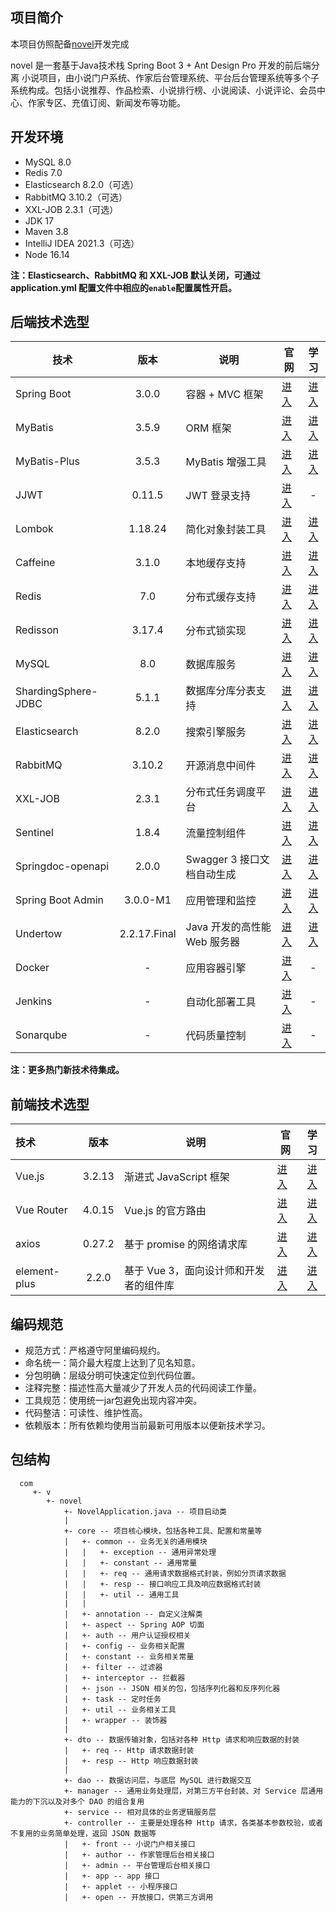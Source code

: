 ## 项目简介

本项目仿照配备[novel](https://docs.xxyopen.com/course/novel)开发完成

novel 是一套基于Java技术栈 Spring Boot 3 + Ant Design Pro 开发的前后端分离
小说项目，由小说门户系统、作家后台管理系统、平台后台管理系统等多个子系统构成。包括小说推荐、作品检索、小说排行榜、小说阅读、小说评论、会员中心、作家专区、充值订阅、新闻发布等功能。

## 开发环境

- MySQL 8.0
- Redis 7.0
- Elasticsearch 8.2.0（可选）
- RabbitMQ 3.10.2（可选）
- XXL-JOB 2.3.1（可选）
- JDK 17
- Maven 3.8
- IntelliJ IDEA 2021.3（可选）
- Node 16.14

**注：Elasticsearch、RabbitMQ 和 XXL-JOB 默认关闭，可通过 application.yml 配置文件中相应的`enable`配置属性开启。**

## 后端技术选型

| 技术                  |      版本      | 说明                  | 官网                                                     |                                        学习                                        |
|---------------------|:------------:|---------------------|--------------------------------------------------------|:--------------------------------------------------------------------------------:|
| Spring Boot         |    3.0.0     | 容器 + MVC 框架         | [进入](https://spring.io/projects/spring-boot)           |        [进入](https://docs.spring.io/spring-boot/docs/3.0.0/reference/html)        |
| MyBatis             |    3.5.9     | ORM 框架              | [进入](http://www.mybatis.org)                           |                [进入](https://mybatis.org/mybatis-3/zh/index.html)                 |
| MyBatis-Plus        |    3.5.3     | MyBatis 增强工具        | [进入](https://baomidou.com/)                            |                     [进入](https://baomidou.com/pages/24112f/)                     |
| JJWT                |    0.11.5    | JWT 登录支持            | [进入](https://github.com/jwtk/jjwt)                     |                                        -                                         |
| Lombok              |   1.18.24    | 简化对象封装工具            | [进入](https://github.com/projectlombok/lombok)          |                   [进入](https://projectlombok.org/features/all)                   |
| Caffeine            |    3.1.0     | 本地缓存支持              | [进入](https://github.com/ben-manes/caffeine)            |           [进入](https://github.com/ben-manes/caffeine/wiki/Home-zh-CN)            |
| Redis               |     7.0      | 分布式缓存支持             | [进入](https://redis.io)                                 |                           [进入](https://redis.io/docs)                            |
| Redisson            |    3.17.4    | 分布式锁实现              | [进入](https://github.com/redisson/redisson)             |        [进入](https://github.com/redisson/redisson/wiki/%E7%9B%AE%E5%BD%95)        |
| MySQL               |     8.0      | 数据库服务               | [进入](https://www.mysql.com)                            | [进入](https://docs.oracle.com/en-us/iaas/mysql-database/doc/getting-started.html) |
| ShardingSphere-JDBC |    5.1.1     | 数据库分库分表支持           | [进入](https://shardingsphere.apache.org)                |        [进入](https://shardingsphere.apache.org/document/5.1.1/cn/overview)        |
| Elasticsearch       |    8.2.0     | 搜索引擎服务              | [进入](https://www.elastic.co)                           | [进入](https://www.elastic.co/guide/en/elasticsearch/reference/current/index.html) |
| RabbitMQ            |    3.10.2    | 开源消息中间件             | [进入](https://www.rabbitmq.com)                         |         [进入](https://www.rabbitmq.com/tutorials/tutorial-one-java.html)          |
| XXL-JOB             |    2.3.1     | 分布式任务调度平台           | [进入](https://www.xuxueli.com/xxl-job)                  |                      [进入](https://www.xuxueli.com/xxl-job)                       |
| Sentinel            |    1.8.4     | 流量控制组件              | [进入](https://github.com/alibaba/Sentinel)              |        [进入](https://github.com/alibaba/Sentinel/wiki/%E4%B8%BB%E9%A1%B5)         |
| Springdoc-openapi   |    2.0.0     | Swagger 3 接口文档自动生成  | [进入](https://github.com/springdoc/springdoc-openapi)   |                           [进入](https://springdoc.org/)                           |
| Spring Boot Admin   |   3.0.0-M1   | 应用管理和监控             | [进入](https://github.com/codecentric/spring-boot-admin) |          [进入](https://codecentric.github.io/spring-boot-admin/3.0.0-M1)          |
| Undertow            | 2.2.17.Final | Java 开发的高性能 Web 服务器 | [进入](https://undertow.io)                              |                   [进入](https://undertow.io/documentation.html)                   |
| Docker              |      -       | 应用容器引擎              | [进入](https://www.docker.com/)                          |                                        -                                         |
| Jenkins             |      -       | 自动化部署工具             | [进入](https://github.com/jenkinsci/jenkins)             |                                        -                                         |
| Sonarqube           |      -       | 代码质量控制              | [进入](https://www.sonarqube.org/)                       |                                        -                                         |

**注：更多热门新技术待集成。**

## 前端技术选型

| 技术           |   版本   | 说明                     | 官网                             |                             学习                             |
|:-------------|:------:|------------------------|--------------------------------|:----------------------------------------------------------:|
| Vue.js       | 3.2.13 | 渐进式 JavaScript 框架      | [进入](https://vuejs.org)        | [进入](https://staging-cn.vuejs.org/guide/introduction.html) |
| Vue Router   | 4.0.15 | Vue.js 的官方路由           | [进入](https://router.vuejs.org) |          [进入](https://router.vuejs.org/zh/guide/)          |
| axios        | 0.27.2 | 基于 promise 的网络请求库      | [进入](https://axios-http.com)   |         [进入](https://axios-http.com/zh/docs/intro)         |
| element-plus | 2.2.0  | 基于 Vue 3，面向设计师和开发者的组件库 | [进入](https://element-plus.org) |   [进入](https://element-plus.org/zh-CN/guide/design.html)   |

## 编码规范

- 规范方式：严格遵守阿里编码规约。
- 命名统一：简介最大程度上达到了见名知意。
- 分包明确：层级分明可快速定位到代码位置。
- 注释完整：描述性高大量减少了开发人员的代码阅读工作量。
- 工具规范：使用统一jar包避免出现内容冲突。
- 代码整洁：可读性、维护性高。
- 依赖版本：所有依赖均使用当前最新可用版本以便新技术学习。

## 包结构

```
  com
     +- v   
        +- novel
            +- NovelApplication.java -- 项目启动类
            |
            +- core -- 项目核心模块，包括各种工具、配置和常量等
            |   +- common -- 业务无关的通用模块
            |   |   +- exception -- 通用异常处理
            |   |   +- constant -- 通用常量   
            |   |   +- req -- 通用请求数据格式封装，例如分页请求数据  
            |   |   +- resp -- 接口响应工具及响应数据格式封装 
            |   |   +- util -- 通用工具   
            |   | 
            |   +- annotation -- 自定义注解类
            |   +- aspect -- Spring AOP 切面
            |   +- auth -- 用户认证授权相关
            |   +- config -- 业务相关配置
            |   +- constant -- 业务相关常量         
            |   +- filter -- 过滤器 
            |   +- interceptor -- 拦截器
            |   +- json -- JSON 相关的包，包括序列化器和反序列化器
            |   +- task -- 定时任务
            |   +- util -- 业务相关工具 
            |   +- wrapper -- 装饰器
            |
            +- dto -- 数据传输对象，包括对各种 Http 请求和响应数据的封装
            |   +- req -- Http 请求数据封装
            |   +- resp -- Http 响应数据封装
            |
            +- dao -- 数据访问层，与底层 MySQL 进行数据交互
            +- manager -- 通用业务处理层，对第三方平台封装、对 Service 层通用能力的下沉以及对多个 DAO 的组合复用 
            +- service -- 相对具体的业务逻辑服务层  
            +- controller -- 主要是处理各种 Http 请求，各类基本参数校验，或者不复用的业务简单处理，返回 JSON 数据等
            |   +- front -- 小说门户相关接口
            |   +- author -- 作家管理后台相关接口
            |   +- admin -- 平台管理后台相关接口
            |   +- app -- app 接口
            |   +- applet -- 小程序接口
            |   +- open -- 开放接口，供第三方调用 
```



